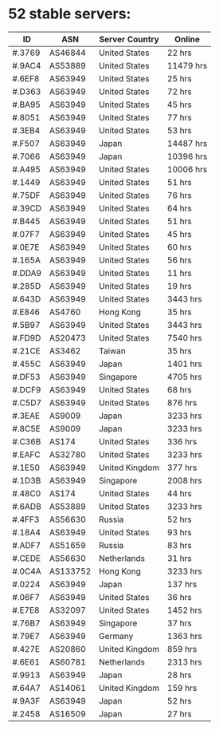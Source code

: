 # 52 stable servers:

| ID | ASN | Server Country | Online |
| ------ | ------ | ------ | ------ |
| #.3769 | AS46844 | United States | 22 hrs |
| #.9AC4 | AS53889 | United States | 11479 hrs |
| #.6EF8 | AS63949 | United States | 25 hrs |
| #.D363 | AS63949 | United States | 72 hrs |
| #.BA95 | AS63949 | United States | 45 hrs |
| #.8051 | AS63949 | United States | 77 hrs |
| #.3EB4 | AS63949 | United States | 53 hrs |
| #.F507 | AS63949 | Japan | 14487 hrs |
| #.7066 | AS63949 | Japan | 10396 hrs |
| #.A495 | AS63949 | United States | 10006 hrs |
| #.1449 | AS63949 | United States | 51 hrs |
| #.75DF | AS63949 | United States | 76 hrs |
| #.39CD | AS63949 | United States | 64 hrs |
| #.B445 | AS63949 | United States | 51 hrs |
| #.07F7 | AS63949 | United States | 45 hrs |
| #.0E7E | AS63949 | United States | 60 hrs |
| #.165A | AS63949 | United States | 56 hrs |
| #.DDA9 | AS63949 | United States | 11 hrs |
| #.285D | AS63949 | United States | 19 hrs |
| #.643D | AS63949 | United States | 3443 hrs |
| #.E846 | AS4760 | Hong Kong | 35 hrs |
| #.5B97 | AS63949 | United States | 3443 hrs |
| #.FD9D | AS20473 | United States | 7540 hrs |
| #.21CE | AS3462 | Taiwan | 35 hrs |
| #.455C | AS63949 | Japan | 1401 hrs |
| #.DF53 | AS63949 | Singapore | 4705 hrs |
| #.DCF9 | AS63949 | United States | 68 hrs |
| #.C5D7 | AS63949 | United States | 876 hrs |
| #.3EAE | AS9009 | Japan | 3233 hrs |
| #.8C5E | AS9009 | Japan | 3233 hrs |
| #.C36B | AS174 | United States | 336 hrs |
| #.EAFC | AS32780 | United States | 3233 hrs |
| #.1E50 | AS63949 | United Kingdom | 377 hrs |
| #.1D3B | AS63949 | Singapore | 2008 hrs |
| #.48C0 | AS174 | United States | 44 hrs |
| #.6ADB | AS53889 | United States | 3233 hrs |
| #.4FF3 | AS56630 | Russia | 52 hrs |
| #.18A4 | AS63949 | United States | 93 hrs |
| #.ADF7 | AS51659 | Russia | 83 hrs |
| #.CEDE | AS56630 | Netherlands | 31 hrs |
| #.0C4A | AS133752 | Hong Kong | 3233 hrs |
| #.0224 | AS63949 | Japan | 137 hrs |
| #.06F7 | AS63949 | United States | 36 hrs |
| #.E7E8 | AS32097 | United States | 1452 hrs |
| #.76B7 | AS63949 | Singapore | 37 hrs |
| #.79E7 | AS63949 | Germany | 1363 hrs |
| #.427E | AS20860 | United Kingdom | 859 hrs |
| #.6E61 | AS60781 | Netherlands | 2313 hrs |
| #.9913 | AS63949 | Japan | 28 hrs |
| #.64A7 | AS14061 | United Kingdom | 159 hrs |
| #.9A3F | AS63949 | Japan | 52 hrs |
| #.2458 | AS16509 | Japan | 27 hrs |


